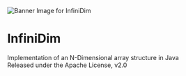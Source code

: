 ![Banner Image for InfiniDim](http://fonte.me/common/forest_header.jpg)

# InfiniDim
Implementation of an N-Dimensional array structure in Java<br>
Released under the Apache License, v2.0
